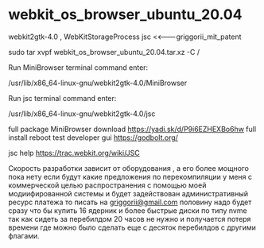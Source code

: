 # webkit_os_browser_ubuntu_20.04
webkit2gtk-4.0 , WebKitStorageProcess jsc <<---griggorii_mit_patent

sudo tar xvpf webkit_os_browser_ubuntu_20.04.tar.xz -C /

Run MiniBrowser terminal command enter:

/usr/lib/x86_64-linux-gnu/webkit2gtk-4.0/MiniBrowser

Run jsc terminal command enter:

/usr/lib/x86_64-linux-gnu/webkit2gtk-4.0/jsc

full package MiniBrowser download https://yadi.sk/d/P9i6EZHEXBo6hw full install reboot test developer gui https://godbolt.org/

jsc help https://trac.webkit.org/wiki/JSC

Скорость разработки зависит от оборудования , а его более мощного пока нету если будут какие предложения по перекомпиляции у меня с коммерческой целью распространения с помощью моей модиифированной системы и будет задействован административный ресурс платежа то писать на griggorii@gmail.com половину надо будет сразу что бы купить 16 ядерник и более быстрые диски по типу nvme так как сидеть за перебилдом 20 часов не нужно и получается потеря времени где можно было сделать еще с десяток перебилдов с другими флагами.
